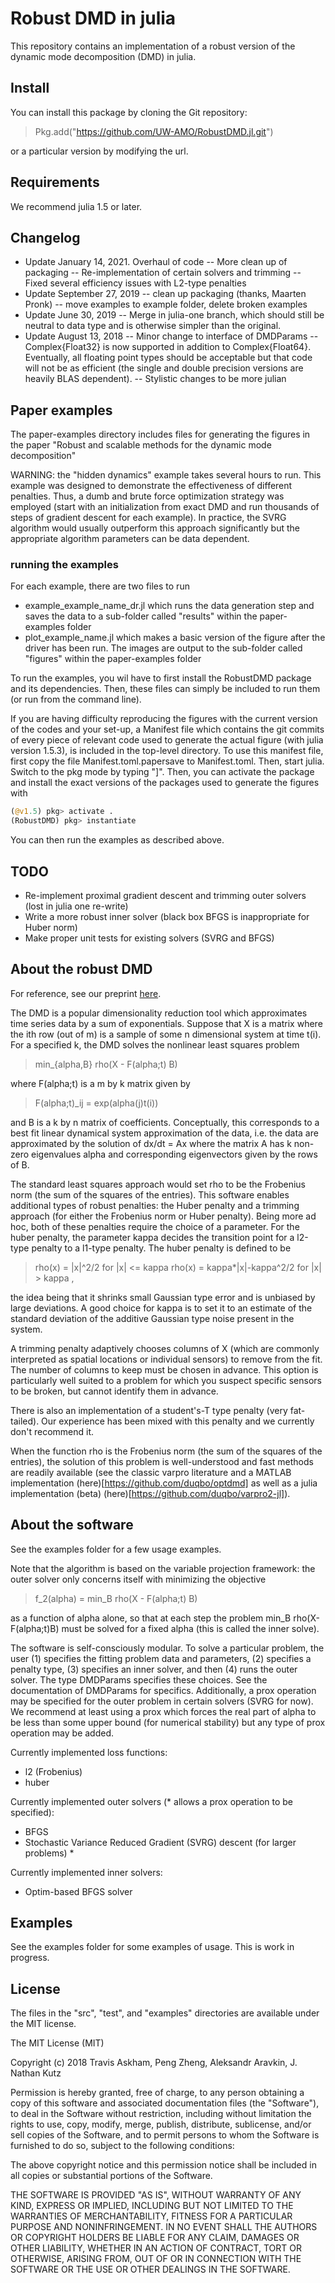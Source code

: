 
# Robust DMD in julia

This repository contains an implementation of a robust
version of the dynamic mode decomposition (DMD) in 
julia. 

## Install

You can install this package by cloning the Git
repository:

> Pkg.add("https://github.com/UW-AMO/RobustDMD.jl.git")

or a particular version by modifying the url.

## Requirements

We recommend julia 1.5 or later.


## Changelog

- Update January 14, 2021. Overhaul of code
-- More clean up of packaging
-- Re-implementation of certain solvers and trimming
-- Fixed several efficiency issues with L2-type penalties
- Update September 27, 2019
-- clean up packaging (thanks, Maarten Pronk)
-- move examples to example folder, delete broken examples
- Update June 30, 2019
-- Merge in julia-one branch, which should still
be neutral to data type and is otherwise simpler than
the original.
- Update August 13, 2018
-- Minor change to interface of DMDParams
-- Complex{Float32} is now supported in addition to
Complex{Float64}. Eventually, all floating point types
should be acceptable but that code will not be as efficient
(the single and double precision versions are heavily
BLAS dependent).
-- Stylistic changes to be more julian

## Paper examples

The paper-examples directory includes files for generating the
figures in the paper "Robust and scalable methods for the
dynamic mode decomposition"

WARNING: the "hidden dynamics" example takes several hours
to run. This example was designed to demonstrate the
effectiveness of different penalties. Thus, a dumb
and brute force optimization strategy was employed
(start with an initialization from exact DMD and
run thousands of steps of gradient descent for each
example). In practice, the SVRG algorithm would usually
outperform this approach significantly but the appropriate
algorithm parameters can be data dependent.

### running the examples

For each example, there are two files to run

- example_example_name_dr.jl which runs the data generation step and saves the data to a sub-folder called "results" within the paper-examples folder
- plot_example_name.jl which makes a basic version of the figure after the driver has been run. The images are output to the sub-folder called "figures" within the paper-examples folder

To run the examples, you wil have to first install
the RobustDMD package and its dependencies. Then, these
files can simply be included to run them (or run from
the command line).

If you are having difficulty reproducing the
figures with the current version of the codes and
your set-up, a Manifest file which contains the
git commits of every piece of relevant code used
to generate the actual figure (with julia version 1.5.3),
is included in the top-level directory.
To use this manifest file, first copy the file
Manifest.toml.papersave to Manifest.toml.
Then, start julia. Switch to the pkg mode
by typing "]". Then, you can activate the package
and install the exact versions of the packages
used to generate the figures with

```julia
(@v1.5) pkg> activate .
(RobustDMD) pkg> instantiate
```
You can then run the examples as described above.

## TODO

- Re-implement proximal gradient descent and trimming
outer solvers (lost in julia one re-write)
- Write a more robust inner solver (black box BFGS
is inappropriate for Huber norm)
- Make proper unit tests for existing solvers (SVRG
and BFGS)


## About the robust DMD

For reference, see our preprint [here](https://arxiv.org/pdf/1712.01883.pdf).

The DMD is a popular dimensionality reduction 
tool which approximates time series data by a sum of 
exponentials. Suppose that X is a matrix where the ith
row (out of m) is a sample of some n dimensional system 
at time t(i). For a specified k, the DMD solves the 
nonlinear least squares problem 

> min_{alpha,B} rho(X - F(alpha;t) B)

where F(alpha;t) is a m by k matrix given by 

> F(alpha;t)_ij = exp(alpha(j)t(i))

and B is a k by n matrix of coefficients. Conceptually,
this corresponds to a best fit linear dynamical system
approximation of the data, i.e. the data are approximated
by the solution of dx/dt = Ax where the matrix A
has k non-zero eigenvalues alpha and corresponding 
eigenvectors given by the rows of B.

The standard least squares approach would set rho
to be the Frobenius norm (the sum of the squares of
the entries). This software enables additional
types of robust penalties: the Huber penalty and 
a trimming approach (for either the Frobenius norm
or Huber penalty). Being more ad hoc, both of these
penalties require the choice of a parameter. For 
the huber penalty, the parameter kappa decides the 
transition point for a l2-type penalty to a l1-type
penalty. The huber penalty is defined to be 

> rho(x) = |x|^2/2 for |x| <= kappa
> rho(x) = kappa*|x|-kappa^2/2 for |x| > kappa ,

the idea being that it shrinks small Gaussian type
error and is unbiased by large deviations. A good
choice for kappa is to set it to an estimate
of the standard deviation of the additive Gaussian
type noise present in the system. 

A trimming penalty adaptively chooses columns of 
X (which are commonly interpreted as spatial locations 
or individual sensors) to remove from the fit. 
The number of columns to keep must be chosen in
advance. This option is particularly well suited to
a problem for which you suspect specific sensors 
to be broken, but cannot identify them in advance.

There is also an implementation of a student's-T
type penalty (very fat-tailed). Our experience 
has been mixed with this penalty and we currently
don't recommend it.

When the function rho is the Frobenius norm (the
sum of the squares of the entries), the solution
of this problem is well-understood and fast methods
are readily available (see the classic varpro literature
and a MATLAB implementation (here)[https://github.com/duqbo/optdmd]
as well as a julia implementation (beta)
(here)[https://github.com/duqbo/varpro2-jl]).

## About the software

See the examples folder for a few usage examples.

Note that the algorithm is based on the variable
projection framework: the outer solver only concerns
itself with minimizing the objective

> f_2(alpha) = min_B  rho(X - F(alpha;t) B)

as a function of alpha alone, so that at each step
the problem min_B rho(X-F(alpha;t)B) must be solved
for a fixed alpha (this is called the inner
solve). 

The software is self-consciously modular. To
solve a particular problem, the user (1)
specifies the fitting problem data and parameters,
(2) specifies a penalty type, (3) specifies an
inner solver, and then (4) runs the outer solver.
The type DMDParams specifies these choices.
See the documentation of DMDParams for specifics.
Additionally, a prox operation may be specified
for the outer problem in certain solvers (SVRG
for now). We recommend at least
using a prox which forces the real part of alpha
to be less than some upper bound (for numerical
stability) but any type of prox operation
may be added.

Currently implemented loss functions:
- l2 (Frobenius)
- huber

Currently implemented outer solvers (* allows a prox
operation to be specified):
- BFGS
- Stochastic Variance Reduced Gradient (SVRG) 
descent (for larger problems) *

Currently implemented inner solvers:
- Optim-based BFGS solver 


## Examples

See the examples folder for some examples of usage.
This is work in progress.

## License

The files in the "src", "test", and "examples" directories are
available under the MIT license.

The MIT License (MIT)

Copyright (c) 2018 Travis Askham, Peng Zheng, Aleksandr Aravkin, J. Nathan Kutz

Permission is hereby granted, free of charge, to any person obtaining a copy of this software and associated documentation files (the "Software"), to deal in the Software without restriction, including without limitation the rights to use, copy, modify, merge, publish, distribute, sublicense, and/or sell copies of the Software, and to permit persons to whom the Software is furnished to do so, subject to the following conditions:

The above copyright notice and this permission notice shall be included in all copies or substantial portions of the Software.

THE SOFTWARE IS PROVIDED "AS IS", WITHOUT WARRANTY OF ANY KIND, EXPRESS OR IMPLIED, INCLUDING BUT NOT LIMITED TO THE WARRANTIES OF MERCHANTABILITY, FITNESS FOR A PARTICULAR PURPOSE AND NONINFRINGEMENT. IN NO EVENT SHALL THE AUTHORS OR COPYRIGHT HOLDERS BE LIABLE FOR ANY CLAIM, DAMAGES OR OTHER LIABILITY, WHETHER IN AN ACTION OF CONTRACT, TORT OR OTHERWISE, ARISING FROM, OUT OF OR IN CONNECTION WITH THE SOFTWARE OR THE USE OR OTHER DEALINGS IN THE SOFTWARE.